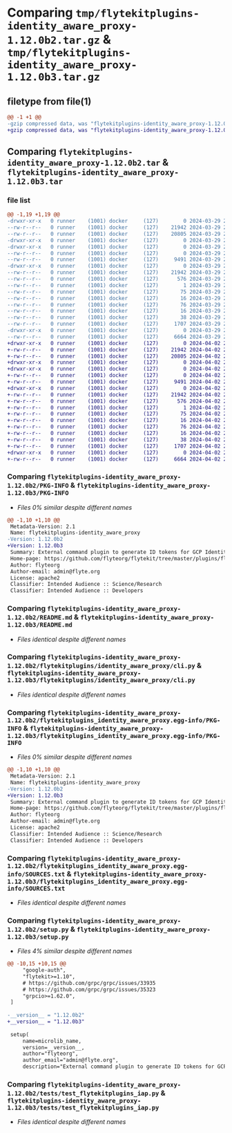 # Comparing `tmp/flytekitplugins-identity_aware_proxy-1.12.0b2.tar.gz` & `tmp/flytekitplugins-identity_aware_proxy-1.12.0b3.tar.gz`

## filetype from file(1)

```diff
@@ -1 +1 @@
-gzip compressed data, was "flytekitplugins-identity_aware_proxy-1.12.0b2.tar", last modified: Fri Mar 29 21:24:53 2024, max compression
+gzip compressed data, was "flytekitplugins-identity_aware_proxy-1.12.0b3.tar", last modified: Tue Apr  2 21:31:32 2024, max compression
```

## Comparing `flytekitplugins-identity_aware_proxy-1.12.0b2.tar` & `flytekitplugins-identity_aware_proxy-1.12.0b3.tar`

### file list

```diff
@@ -1,19 +1,19 @@
-drwxr-xr-x   0 runner    (1001) docker     (127)        0 2024-03-29 21:24:53.992293 flytekitplugins-identity_aware_proxy-1.12.0b2/
--rw-r--r--   0 runner    (1001) docker     (127)    21942 2024-03-29 21:24:53.992293 flytekitplugins-identity_aware_proxy-1.12.0b2/PKG-INFO
--rw-r--r--   0 runner    (1001) docker     (127)    20805 2024-03-29 21:24:26.000000 flytekitplugins-identity_aware_proxy-1.12.0b2/README.md
-drwxr-xr-x   0 runner    (1001) docker     (127)        0 2024-03-29 21:24:53.988293 flytekitplugins-identity_aware_proxy-1.12.0b2/flytekitplugins/
-drwxr-xr-x   0 runner    (1001) docker     (127)        0 2024-03-29 21:24:53.988293 flytekitplugins-identity_aware_proxy-1.12.0b2/flytekitplugins/identity_aware_proxy/
--rw-r--r--   0 runner    (1001) docker     (127)        0 2024-03-29 21:24:26.000000 flytekitplugins-identity_aware_proxy-1.12.0b2/flytekitplugins/identity_aware_proxy/__init__.py
--rw-r--r--   0 runner    (1001) docker     (127)     9491 2024-03-29 21:24:26.000000 flytekitplugins-identity_aware_proxy-1.12.0b2/flytekitplugins/identity_aware_proxy/cli.py
-drwxr-xr-x   0 runner    (1001) docker     (127)        0 2024-03-29 21:24:53.988293 flytekitplugins-identity_aware_proxy-1.12.0b2/flytekitplugins_identity_aware_proxy.egg-info/
--rw-r--r--   0 runner    (1001) docker     (127)    21942 2024-03-29 21:24:53.000000 flytekitplugins-identity_aware_proxy-1.12.0b2/flytekitplugins_identity_aware_proxy.egg-info/PKG-INFO
--rw-r--r--   0 runner    (1001) docker     (127)      576 2024-03-29 21:24:53.000000 flytekitplugins-identity_aware_proxy-1.12.0b2/flytekitplugins_identity_aware_proxy.egg-info/SOURCES.txt
--rw-r--r--   0 runner    (1001) docker     (127)        1 2024-03-29 21:24:53.000000 flytekitplugins-identity_aware_proxy-1.12.0b2/flytekitplugins_identity_aware_proxy.egg-info/dependency_links.txt
--rw-r--r--   0 runner    (1001) docker     (127)       75 2024-03-29 21:24:53.000000 flytekitplugins-identity_aware_proxy-1.12.0b2/flytekitplugins_identity_aware_proxy.egg-info/entry_points.txt
--rw-r--r--   0 runner    (1001) docker     (127)       16 2024-03-29 21:24:53.000000 flytekitplugins-identity_aware_proxy-1.12.0b2/flytekitplugins_identity_aware_proxy.egg-info/namespace_packages.txt
--rw-r--r--   0 runner    (1001) docker     (127)       76 2024-03-29 21:24:53.000000 flytekitplugins-identity_aware_proxy-1.12.0b2/flytekitplugins_identity_aware_proxy.egg-info/requires.txt
--rw-r--r--   0 runner    (1001) docker     (127)       16 2024-03-29 21:24:53.000000 flytekitplugins-identity_aware_proxy-1.12.0b2/flytekitplugins_identity_aware_proxy.egg-info/top_level.txt
--rw-r--r--   0 runner    (1001) docker     (127)       38 2024-03-29 21:24:53.992293 flytekitplugins-identity_aware_proxy-1.12.0b2/setup.cfg
--rw-r--r--   0 runner    (1001) docker     (127)     1707 2024-03-29 21:24:49.000000 flytekitplugins-identity_aware_proxy-1.12.0b2/setup.py
-drwxr-xr-x   0 runner    (1001) docker     (127)        0 2024-03-29 21:24:53.988293 flytekitplugins-identity_aware_proxy-1.12.0b2/tests/
--rw-r--r--   0 runner    (1001) docker     (127)     6664 2024-03-29 21:24:26.000000 flytekitplugins-identity_aware_proxy-1.12.0b2/tests/test_flytekitplugins_iap.py
+drwxr-xr-x   0 runner    (1001) docker     (127)        0 2024-04-02 21:31:32.785185 flytekitplugins-identity_aware_proxy-1.12.0b3/
+-rw-r--r--   0 runner    (1001) docker     (127)    21942 2024-04-02 21:31:32.785185 flytekitplugins-identity_aware_proxy-1.12.0b3/PKG-INFO
+-rw-r--r--   0 runner    (1001) docker     (127)    20805 2024-04-02 21:31:04.000000 flytekitplugins-identity_aware_proxy-1.12.0b3/README.md
+drwxr-xr-x   0 runner    (1001) docker     (127)        0 2024-04-02 21:31:32.781185 flytekitplugins-identity_aware_proxy-1.12.0b3/flytekitplugins/
+drwxr-xr-x   0 runner    (1001) docker     (127)        0 2024-04-02 21:31:32.781185 flytekitplugins-identity_aware_proxy-1.12.0b3/flytekitplugins/identity_aware_proxy/
+-rw-r--r--   0 runner    (1001) docker     (127)        0 2024-04-02 21:31:04.000000 flytekitplugins-identity_aware_proxy-1.12.0b3/flytekitplugins/identity_aware_proxy/__init__.py
+-rw-r--r--   0 runner    (1001) docker     (127)     9491 2024-04-02 21:31:04.000000 flytekitplugins-identity_aware_proxy-1.12.0b3/flytekitplugins/identity_aware_proxy/cli.py
+drwxr-xr-x   0 runner    (1001) docker     (127)        0 2024-04-02 21:31:32.781185 flytekitplugins-identity_aware_proxy-1.12.0b3/flytekitplugins_identity_aware_proxy.egg-info/
+-rw-r--r--   0 runner    (1001) docker     (127)    21942 2024-04-02 21:31:32.000000 flytekitplugins-identity_aware_proxy-1.12.0b3/flytekitplugins_identity_aware_proxy.egg-info/PKG-INFO
+-rw-r--r--   0 runner    (1001) docker     (127)      576 2024-04-02 21:31:32.000000 flytekitplugins-identity_aware_proxy-1.12.0b3/flytekitplugins_identity_aware_proxy.egg-info/SOURCES.txt
+-rw-r--r--   0 runner    (1001) docker     (127)        1 2024-04-02 21:31:32.000000 flytekitplugins-identity_aware_proxy-1.12.0b3/flytekitplugins_identity_aware_proxy.egg-info/dependency_links.txt
+-rw-r--r--   0 runner    (1001) docker     (127)       75 2024-04-02 21:31:32.000000 flytekitplugins-identity_aware_proxy-1.12.0b3/flytekitplugins_identity_aware_proxy.egg-info/entry_points.txt
+-rw-r--r--   0 runner    (1001) docker     (127)       16 2024-04-02 21:31:32.000000 flytekitplugins-identity_aware_proxy-1.12.0b3/flytekitplugins_identity_aware_proxy.egg-info/namespace_packages.txt
+-rw-r--r--   0 runner    (1001) docker     (127)       76 2024-04-02 21:31:32.000000 flytekitplugins-identity_aware_proxy-1.12.0b3/flytekitplugins_identity_aware_proxy.egg-info/requires.txt
+-rw-r--r--   0 runner    (1001) docker     (127)       16 2024-04-02 21:31:32.000000 flytekitplugins-identity_aware_proxy-1.12.0b3/flytekitplugins_identity_aware_proxy.egg-info/top_level.txt
+-rw-r--r--   0 runner    (1001) docker     (127)       38 2024-04-02 21:31:32.785185 flytekitplugins-identity_aware_proxy-1.12.0b3/setup.cfg
+-rw-r--r--   0 runner    (1001) docker     (127)     1707 2024-04-02 21:31:28.000000 flytekitplugins-identity_aware_proxy-1.12.0b3/setup.py
+drwxr-xr-x   0 runner    (1001) docker     (127)        0 2024-04-02 21:31:32.781185 flytekitplugins-identity_aware_proxy-1.12.0b3/tests/
+-rw-r--r--   0 runner    (1001) docker     (127)     6664 2024-04-02 21:31:04.000000 flytekitplugins-identity_aware_proxy-1.12.0b3/tests/test_flytekitplugins_iap.py
```

### Comparing `flytekitplugins-identity_aware_proxy-1.12.0b2/PKG-INFO` & `flytekitplugins-identity_aware_proxy-1.12.0b3/PKG-INFO`

 * *Files 0% similar despite different names*

```diff
@@ -1,10 +1,10 @@
 Metadata-Version: 2.1
 Name: flytekitplugins-identity_aware_proxy
-Version: 1.12.0b2
+Version: 1.12.0b3
 Summary: External command plugin to generate ID tokens for GCP Identity Aware Proxy
 Home-page: https://github.com/flyteorg/flytekit/tree/master/plugins/flytekit-identity-aware-proxy
 Author: flyteorg
 Author-email: admin@flyte.org
 License: apache2
 Classifier: Intended Audience :: Science/Research
 Classifier: Intended Audience :: Developers
```

### Comparing `flytekitplugins-identity_aware_proxy-1.12.0b2/README.md` & `flytekitplugins-identity_aware_proxy-1.12.0b3/README.md`

 * *Files identical despite different names*

### Comparing `flytekitplugins-identity_aware_proxy-1.12.0b2/flytekitplugins/identity_aware_proxy/cli.py` & `flytekitplugins-identity_aware_proxy-1.12.0b3/flytekitplugins/identity_aware_proxy/cli.py`

 * *Files identical despite different names*

### Comparing `flytekitplugins-identity_aware_proxy-1.12.0b2/flytekitplugins_identity_aware_proxy.egg-info/PKG-INFO` & `flytekitplugins-identity_aware_proxy-1.12.0b3/flytekitplugins_identity_aware_proxy.egg-info/PKG-INFO`

 * *Files 0% similar despite different names*

```diff
@@ -1,10 +1,10 @@
 Metadata-Version: 2.1
 Name: flytekitplugins-identity_aware_proxy
-Version: 1.12.0b2
+Version: 1.12.0b3
 Summary: External command plugin to generate ID tokens for GCP Identity Aware Proxy
 Home-page: https://github.com/flyteorg/flytekit/tree/master/plugins/flytekit-identity-aware-proxy
 Author: flyteorg
 Author-email: admin@flyte.org
 License: apache2
 Classifier: Intended Audience :: Science/Research
 Classifier: Intended Audience :: Developers
```

### Comparing `flytekitplugins-identity_aware_proxy-1.12.0b2/flytekitplugins_identity_aware_proxy.egg-info/SOURCES.txt` & `flytekitplugins-identity_aware_proxy-1.12.0b3/flytekitplugins_identity_aware_proxy.egg-info/SOURCES.txt`

 * *Files identical despite different names*

### Comparing `flytekitplugins-identity_aware_proxy-1.12.0b2/setup.py` & `flytekitplugins-identity_aware_proxy-1.12.0b3/setup.py`

 * *Files 4% similar despite different names*

```diff
@@ -10,15 +10,15 @@
     "google-auth",
     "flytekit>=1.10",
     # https://github.com/grpc/grpc/issues/33935
     # https://github.com/grpc/grpc/issues/35323
     "grpcio>=1.62.0",
 ]
 
-__version__ = "1.12.0b2"
+__version__ = "1.12.0b3"
 
 setup(
     name=microlib_name,
     version=__version__,
     author="flyteorg",
     author_email="admin@flyte.org",
     description="External command plugin to generate ID tokens for GCP Identity Aware Proxy",
```

### Comparing `flytekitplugins-identity_aware_proxy-1.12.0b2/tests/test_flytekitplugins_iap.py` & `flytekitplugins-identity_aware_proxy-1.12.0b3/tests/test_flytekitplugins_iap.py`

 * *Files identical despite different names*

